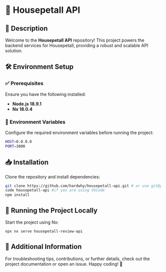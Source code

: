 # 🚀 Housepetall API

## 📌 Description
Welcome to the **Housepetall API** repository! This project powers the backend services for Housepetall, providing a robust and scalable API solution.

## 🛠 Environment Setup
### ✅ Prerequisites
Ensure you have the following installed:
- **Node.js 18.9.1**
- **Nx 18.0.4**

### 🔧 Environment Variables
Configure the required environment variables before running the project:
```bash
HOST=0.0.0.0
PORT=3000
```

## 📥 Installation
Clone the repository and install dependencies:
```bash
git clone https://github.com/hardwhy/housepetall-api.git # or use git@github.com:hardwhy/housepetall-api.git
code housepetall-api #if you are using VSCode
npm install
```

## 🚀 Running the Project Locally
Start the project using Nx:
```bash
npx nx serve housepetall-review-api
```

## 📘 Additional Information
For troubleshooting tips, contributions, or further details, check out the project documentation or open an issue. Happy coding! 🎉

